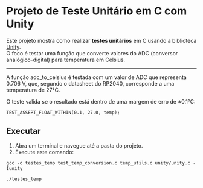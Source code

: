 #  Projeto de Teste Unitário em C com Unity

Este projeto mostra como realizar **testes unitários** em C usando a biblioteca [Unity](https://github.com/ThrowTheSwitch/Unity).  
O foco é testar uma função que converte valores do ADC (conversor analógico-digital) para temperatura em Celsius.

---

A função adc_to_celsius é testada com um valor de ADC que representa 0.706 V, que, segundo o datasheet do RP2040, corresponde a uma temperatura de 27°C.

O teste valida se o resultado está dentro de uma margem de erro de ±0.1°C:
```
TEST_ASSERT_FLOAT_WITHIN(0.1, 27.0, temp);
```

## Executar
1. Abra um terminal e navegue até a pasta do projeto.
2. Execute este comando:
```
gcc -o testes_temp test_temp_conversion.c temp_utils.c unity/unity.c -Iunity

./testes_temp
```